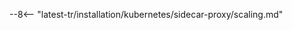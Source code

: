 [sidecar-docs]: deployment.md
[sidecar-arch-docs]: deployment.md#solution-architecture
[sidecar-conf-area]: customization.md#configuration-area
[wstore-memory-recommendations]: ../../../admin-en/configuration-guides/allocate-resources-for-node.md#wstore
[single-split-deployment]: customization.md#single-and-split-deployment-of-containers
[what-is-new-wstore]:      ../../../updating-migrating/what-is-new.md#replacing-tarantool-with-wstore-for-postanalytics

--8<-- "latest-tr/installation/kubernetes/sidecar-proxy/scaling.md"